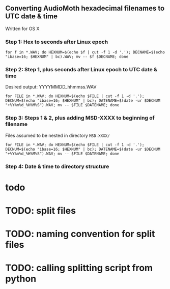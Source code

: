 ## Converting AudioMoth hexadecimal filenames to UTC date & time
Written for OS X

### Step 1: Hex to seconds after Linux epoch
`for f in *.WAV; do HEXNUM=$(echo $f | cut -f 1 -d '.'); DECNAME=$(echo "ibase=16; $HEXNUM" | bc).WAV; mv -- $f $DECNAME; done`

### Step 2: Step 1, plus seconds after Linux epoch to UTC date & time
Desired output: YYYYMMDD_hhmmss.WAV

`for FILE in *.WAV; do HEXNUM=$(echo $FILE | cut -f 1 -d '.'); DECNUM=$(echo "ibase=16; $HEXNUM" | bc); DATENAME=$(date -ur $DECNUM "+%Y%m%d_%H%M%S").WAV; mv -- $FILE $DATENAME; done`

### Step 3: Steps 1 & 2, plus adding MSD-XXXX to beginning of filename
Files assumed to be nested in directory `MSD-XXXX/`

`for FILE in *.WAV; do HEXNUM=$(echo $FILE | cut -f 1 -d '.'); DECNUM=$(echo "ibase=16; $HEXNUM" | bc); DATENAME=$(date -ur $DECNUM "+%Y%m%d_%H%M%S").WAV; mv -- $FILE $DATENAME; done`

### Step 4: Date & time to directory structure
# todo

# TODO: split files
# TODO: naming convention for split files
# TODO: calling splitting script from python
